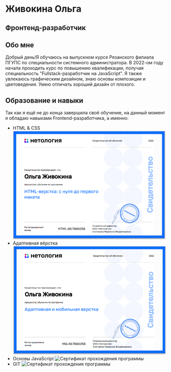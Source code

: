 # Живокина Ольга
## Фронтенд-разработчик
## Обо мне
Добрый день!Я обучаюсь на выпускном курсе Рязанского филиала ПГУПС по специальности системного администратора. 
В 2022-ом году начала проходить курс по повышению квалификации, получая специальность "Fullstack-разработчик на JavaScript".
Я также увлекаюсь графическим дизайном, знаю основы композиции и цветоведения. Умею отличать хороший дизайн от плохого.
## Образование и навыки
Так как я ещё не до конца завершила своё обучение, на данный момент я обладаю навыками Frontend-разработчика, а именно:
* HTML & CSS
![Сертификат прохождения программы](/certificates/HTML.png)
* Адаптивная вёрстка
![Сертификат прохождения программы](/certificates/Adaptive.png)
* Основы JavaScript
![Сертификат прохождения программы](/certificates/JS)
* GIT
![Сертификат прохождения программы](/certificates/GIT)
